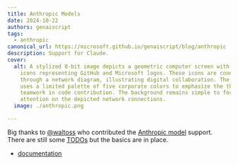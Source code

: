 ```yaml
---
title: Anthropic Models
date: 2024-10-22
authors: genaiscript
tags:
  - anthropic
canonical_url: https://microsoft.github.io/genaiscript/blog/anthropic
description: Support for Claude.
cover:
  alt: A stylized 8-bit image depicts a geometric computer screen with pixelated
    icons representing GitHub and Microsoft logos. These icons are connected
    through a network diagram, illustrating digital collaboration. The image
    uses a limited palette of five corporate colors to emphasize the theme of
    teamwork in code contribution. The background remains simple to focus
    attention on the depicted network connections.
  image: ./anthropic.png

---
```


Big thanks to [@waltoss](https://github.com/waltoss) who contributed the [Anthropic model](https://github.com/microsoft/genaiscript/pull/788) support. There are still some [TODOs](https://github.com/microsoft/genaiscript/discussions/790) but the basics are in place.

- [documentation](https://microsoft.github.io/genaiscript/getting-started/configuration/#anthropic)
